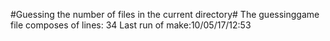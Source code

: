 #Guessing the number of files in the current directory#
The guessinggame file composes of lines:
34
Last run of make:10/05/17/12:53
